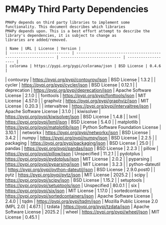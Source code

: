 # PM4Py Third Party Dependencies
    
    PM4Py depends on third party libraries to implement some functionality. This document describes which libraries
    PM4Py depends upon. This is a best effort attempt to describe the library's dependencies, it is subject to change as
    libraries are added/removed.
    
    | Name | URL | License | Version |
    | --------------------------- | ------------------------------------------------------------ | --------------------------- | ------------------- |
    | colorama | https://pypi.org/pypi/colorama/json | BSD License | 0.4.6 |
| contourpy | https://pypi.org/pypi/contourpy/json | BSD License | 1.3.2 |
| cycler | https://pypi.org/pypi/cycler/json | BSD License | 0.12.1 |
| deprecation | https://pypi.org/pypi/deprecation/json | Apache Software License | 2.1.0 |
| fonttools | https://pypi.org/pypi/fonttools/json | MIT License | 4.57.0 |
| graphviz | https://pypi.org/pypi/graphviz/json | MIT License | 0.20.3 |
| intervaltree | https://pypi.org/pypi/intervaltree/json | Apache Software License | 3.1.0 |
| kiwisolver | https://pypi.org/pypi/kiwisolver/json | BSD License | 1.4.8 |
| lxml | https://pypi.org/pypi/lxml/json | BSD License | 5.4.0 |
| matplotlib | https://pypi.org/pypi/matplotlib/json | Python Software Foundation License | 3.10.1 |
| networkx | https://pypi.org/pypi/networkx/json | BSD License | 3.4.2 |
| numpy | https://pypi.org/pypi/numpy/json | BSD License | 2.2.5 |
| packaging | https://pypi.org/pypi/packaging/json | BSD License | 25.0 |
| pandas | https://pypi.org/pypi/pandas/json | BSD License | 2.2.3 |
| pillow | https://pypi.org/pypi/pillow/json | Unspecified | 11.2.1 |
| pydotplus | https://pypi.org/pypi/pydotplus/json | MIT License | 2.0.2 |
| pyparsing | https://pypi.org/pypi/pyparsing/json | MIT License | 3.2.3 |
| python-dateutil | https://pypi.org/pypi/python-dateutil/json | BSD License | 2.9.0.post0 |
| pytz | https://pypi.org/pypi/pytz/json | MIT License | 2025.2 |
| scipy | https://pypi.org/pypi/scipy/json | BSD License | 1.15.2 |
| setuptools | https://pypi.org/pypi/setuptools/json | Unspecified | 80.0.1 |
| six | https://pypi.org/pypi/six/json | MIT License | 1.17.0 |
| sortedcontainers | https://pypi.org/pypi/sortedcontainers/json | Apache Software License | 2.4.0 |
| tqdm | https://pypi.org/pypi/tqdm/json | Mozilla Public License 2.0 (MPL 2.0) | 4.67.1 |
| tzdata | https://pypi.org/pypi/tzdata/json | Apache Software License | 2025.2 |
| wheel | https://pypi.org/pypi/wheel/json | MIT License | 0.45.1 |
